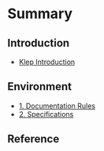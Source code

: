 # Summary

## Introduction

* [Klep Introduction](README.md)

## Environment

* [1. Documentation Rules](environment/documentation-rules.md)
* [2. Specifications](environment/specifications.md)

## Reference

